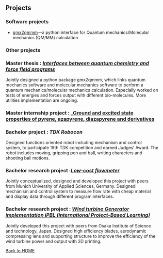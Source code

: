## Projects

### Software projects

- [gmx2qmmm](https://github.com/gmx2qmmm/gmx2qmmm_portable)—a python interface for Quantum mechanics/Molecular mechanics (QM/MM) calculation

### Other projects


### Master thesis : [_Interfaces between quantum chemistry and force field programs_](https://github.com/yuap94/yuap94/blob/gh-pages/pdf/Master_thesis.pdf)

Jointly designed a python package gmx2qmmm, which links quantum mechanics software and molecular mechanics software to perform a quantum mechanics/molecular mechanics calculation. Especially worked on tests of energies and forces output with different bio-molecules. More utilities implementation are ongoing.

### Master internship project :  [_Ground and excited state properties of pyrene, azapyrene, diazapyrene and derivatives](https://github.com/yuap94/yuap94/blob/gh-pages/pdf/Internship_neu.pdf)


### Bachelor project : _TDK Robocon_ <!-- https://www.youtube.com/watch?v=H_iUjzjunIo-->

Designed functions oriented robot including mechanism and control system, to participate 19th TDK competition and earned Judges’ Award. The robot includes moving, gripping pen and ball, writing characters and shooting ball motions.

### Bachelor research project :[_Low-cost flowmeter_](https://github.com/yuap94/yuap94/blob/gh-pages/pdf/Internship_neu.pdf)

Jointly conceptualized, designed and developed this project with peers from Munich University of Applied Sciences, Germany. Designed mechanism and control system to measure flow rate with cheap material and display data through different program interfaces.

### Bachelor research project : [_Wind turbine Generator implementation iPBL (international Project-Based Learning)_](https://github.com/yuap94/yuap94/blob/gh-pages/pdf/pbl.pdf)

Jointly developed this project with peers from Osaka Institute of Science and technology, Japan. Designed high efficiency blades, aerodynamic compressing lens and supporting structure to improve the efficiency of the wind turbine power and output with 3D printing.

[Back to HOME](index)
